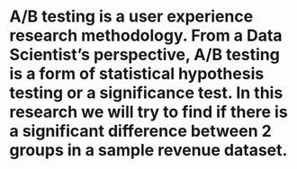 # A/B testing is a user experience research methodology. From a Data Scientist’s perspective, A/B testing is a form of statistical hypothesis testing or a significance test. In this research we will try to find if there is a significant difference between 2 groups in a sample revenue dataset.

